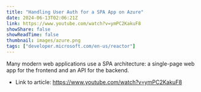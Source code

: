 ```yaml
---
title: "Handling User Auth for a SPA App on Azure"
date: 2024-06-13T02:06:21Z
link: https://www.youtube.com/watch?v=ymPC2KakuF8
showShare: false
showReadTime: false
thumbnail: images/azure.png
tags: ["developer.microsoft.com/en-us/reactor"]
---
```

Many modern web applications use a SPA architecture: a single-page web app for the frontend and an API for the backend.

- Link to article: https://www.youtube.com/watch?v=ymPC2KakuF8